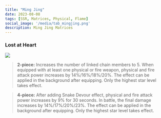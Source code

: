 ```yaml
---
title: "Ming Jing"
date: 2023-08-08
tags: [SSR, Matrices, Physical, Flame]
social_image: '/media/tab_mingjing.png'
description: Ming Jing Matrices
---
```

### Lost at Heart

![](https://telegra.ph/file/dfd7e5fc726572ba14b56.png)

> **2-piece:** Increases the number of linked chain members to 5. When equipped with at least one physical or fire weapon, physical and fire attack power increases by 14%/16%/18%/20%. The effect can be applied in the background after equipping. Only the highest star level takes effect.

> **4-piece:** After adding Snake Devour effect, physical and fire attack power increases by 9% for 30 seconds. In battle, the final damage increases by 14%/17%/20%/23%. The effect can be applied in the background after equipping. Only the highest star level takes effect.